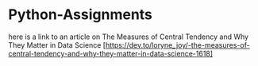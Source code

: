 # Python-Assignments
here is a link to an article on The Measures of Central Tendency and Why They Matter in Data Science [https://dev.to/loryne_joy/-the-measures-of-central-tendency-and-why-they-matter-in-data-science-1618]
